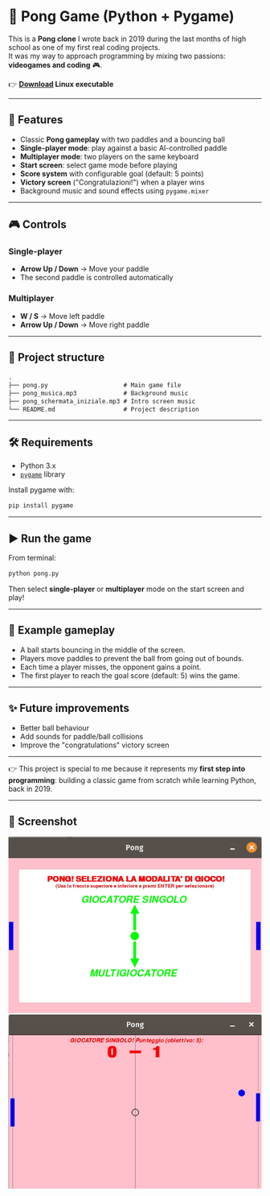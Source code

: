 # 🏓 Pong Game (Python + Pygame)

This is a **Pong clone** I wrote back in 2019 during the last months of high school as one of my first real coding projects.  
It was my way to approach programming by mixing two passions: **videogames and coding** 🎮.

👉 **[Download](https://albycosmy99.itch.io/pong-game) Linux executable**  

---

## 🚀 Features

- Classic **Pong gameplay** with two paddles and a bouncing ball  
- **Single-player mode**: play against a basic AI-controlled paddle  
- **Multiplayer mode**: two players on the same keyboard  
- **Start screen**: select game mode before playing  
- **Score system** with configurable goal (default: 5 points)  
- **Victory screen** ("Congratulazioni!") when a player wins  
- Background music and sound effects using `pygame.mixer`

---

## 🎮 Controls

### Single-player
- **Arrow Up / Down** → Move your paddle  
- The second paddle is controlled automatically

### Multiplayer
- **W / S** → Move left paddle  
- **Arrow Up / Down** → Move right paddle  

---

## 📂 Project structure

```
.
├── pong.py                     # Main game file
├── pong_musica.mp3             # Background music
├── pong_schermata_iniziale.mp3 # Intro screen music
└── README.md                   # Project description
```

---

## 🛠️ Requirements

- Python 3.x  
- [`pygame`](https://www.pygame.org/news) library  

Install pygame with:

```bash
pip install pygame
```

---

## ▶️ Run the game

From terminal:

```bash
python pong.py
```

Then select **single-player** or **multiplayer** mode on the start screen and play!

---

## 📖 Example gameplay

- A ball starts bouncing in the middle of the screen.  
- Players move paddles to prevent the ball from going out of bounds.  
- Each time a player misses, the opponent gains a point.  
- The first player to reach the goal score (default: 5) wins the game.  

---

## ✨ Future improvements

- Better ball behaviour 
- Add sounds for paddle/ball collisions  
- Improve the "congratulations" victory screen   

---

👉 This project is special to me because it represents my **first step into programming**: building a classic game from scratch while learning Python, back in 2019.

---

## 📸 Screenshot
![Anteprima progetto](assets/anteprima1.jpeg)
![Anteprima progetto](assets/anteprima2.jpeg)
